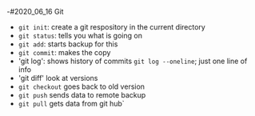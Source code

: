 -#2020_06_16 Git
- `git init`: create a git respository in the current directory
- `git status`: tells you what is going on
- `git add`: starts backup for this
- `git commit`: makes the copy
- 'git log': shows history of commits
	`git log --oneline`; just one line of info
- 'git diff' look at versions
- `git checkout` goes back to old version
- `git push` sends data to remote backup
- `git pull` gets data from git hub`
